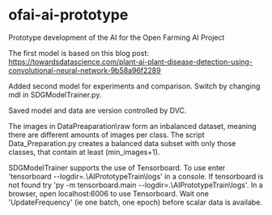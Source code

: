 # ofai-ai-prototype
Prototype development of the AI for the Open Farming AI Project

The first model is based on this blog post: https://towardsdatascience.com/plant-ai-plant-disease-detection-using-convolutional-neural-network-9b58a96f2289

Added second model for experiments and comparison. Switch by changing mdl in SDGModelTrainer.py.

Saved model and data are version controlled by DVC.

The images in DataPreaparation\raw form an inbalanced dataset, meaning there are different amounts of images per class. The script Data_Preparation.py creates a balanced data subset with only those classes, that contain at least (min_images+1).

SDGModelTrainer supports the use of Tensorboard. To use enter 'tensorboard --logdir=.\AIPrototypeTrain\logs' in a console. If tensorboard is not found try 'py -m tensorboard.main --logdir=.\AIPrototypeTrain\logs'. In a browser, open localhost:6006 to use Tensorboard. Wait one 'UpdateFrequency' (ie one batch, one epoch) before scalar data is availabe.
